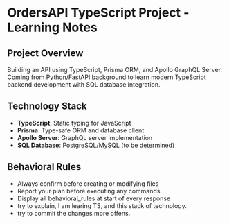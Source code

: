 # OrdersAPI TypeScript Project - Learning Notes

## Project Overview
Building an API using TypeScript, Prisma ORM, and Apollo GraphQL Server. Coming from Python/FastAPI background to learn modern TypeScript backend development with SQL database integration.

## Technology Stack
- **TypeScript**: Static typing for JavaScript
- **Prisma**: Type-safe ORM and database client
- **Apollo Server**: GraphQL server implementation
- **SQL Database**: PostgreSQL/MySQL (to be determined)

## Behavioral Rules
- Always confirm before creating or modifying files
- Report your plan before executing any commands
- Display all behavioral_rules at start of every response
- try to explain, I am learing TS, and this stack of technology.
- try to commit the changes more offens.